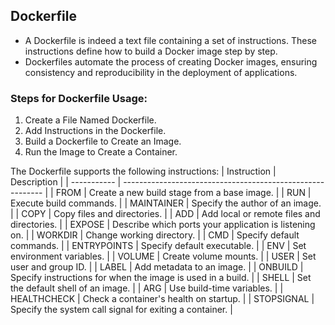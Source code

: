 ## Dockerfile

- A Dockerfile is indeed a text file containing a set of instructions. These instructions define how
  to build a Docker image step by step.
- Dockerfiles automate the process of creating Docker images, ensuring consistency and
  reproducibility in the deployment of applications.

### Steps for Dockerfile Usage:

1. Create a File Named Dockerfile.
2. Add Instructions in the Dockerfile.
3. Build a Dockerfile to Create an Image.
4. Run the Image to Create a Container.

The Dockerfile supports the following instructions:
| Instruction | Description |
| ----------- | ---------------------------------------------------------- |
| FROM | Create a new build stage from a base image. |
| RUN | Execute build commands. |
| MAINTAINER | Specify the author of an image. |
| COPY | Copy files and directories. |
| ADD | Add local or remote files and directories. |
| EXPOSE | Describe which ports your application is listening on. |
| WORKDIR | Change working directory. |
| CMD | Specify default commands. |
| ENTRYPOINTS | Specify default executable. |
| ENV | Set environment variables. |
| VOLUME | Create volume mounts. |
| USER | Set user and group ID. |
| LABEL | Add metadata to an image. |
| ONBUILD | Specify instructions for when the image is used in a build. |
| SHELL | Set the default shell of an image. |
| ARG | Use build-time variables. |
| HEALTHCHECK | Check a container's health on startup. |
| STOPSIGNAL | Specify the system call signal for exiting a container. |
